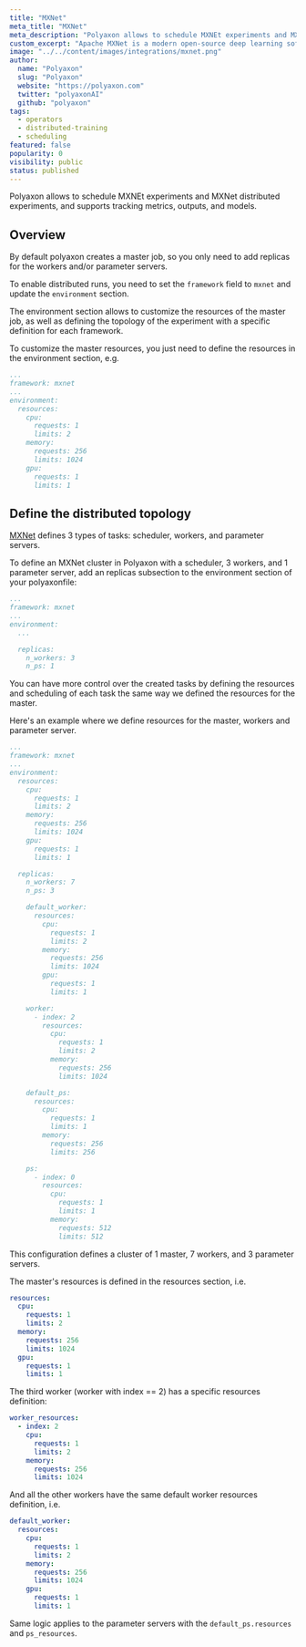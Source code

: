 ```yaml
---
title: "MXNet"
meta_title: "MXNet"
meta_description: "Polyaxon allows to schedule MXNEt experiments and MXNet distributed experiments, and supports tracking metrics, outputs, and models natively."
custom_excerpt: "Apache MXNet is a modern open-source deep learning software framework, used to train, and deploy deep neural networks."
image: "../../content/images/integrations/mxnet.png"
author:
  name: "Polyaxon"
  slug: "Polyaxon"
  website: "https://polyaxon.com"
  twitter: "polyaxonAI"
  github: "polyaxon"
tags:
  - operators
  - distributed-training
  - scheduling
featured: false
popularity: 0
visibility: public
status: published
---
```


Polyaxon allows to schedule MXNEt experiments and MXNet distributed experiments, and supports tracking metrics, outputs, and models.

## Overview

By default polyaxon creates a master job, so you only need to add replicas for the workers and/or parameter servers.

To enable distributed runs, you need to set the `framework` field to `mxnet` and update the `environment` section.

The environment section allows to customize the resources of the master job, as well as defining the topology of the experiment with a specific definition for each framework.

To customize the master resources, you just need to define the resources in the environment section, e.g.

```yaml
...
framework: mxnet
...
environment:
  resources:
    cpu:
      requests: 1
      limits: 2
    memory:
      requests: 256
      limits: 1024
    gpu:
      requests: 1
      limits: 1
```

## Define the distributed topology

[MXNet](https://mxnet.incubator.apache.org/faq/multi_devices.html#distributed-training-with-multiple-machines) defines 3 types of tasks: scheduler, workers, and parameter servers.

To define an MXNet cluster in Polyaxon with a scheduler, 3 workers, and 1 parameter server,
add an replicas subsection to the environment section of your polyaxonfile:

```yaml
...
framework: mxnet
...
environment:
  ...

  replicas:
    n_workers: 3
    n_ps: 1
```

You can have more control over the created tasks by defining the resources and scheduling of each task
the same way we defined the resources for the master.

Here's an example where we define resources for the master, workers and parameter server.


```yaml
...
framework: mxnet
...
environment:
  resources:
    cpu:
      requests: 1
      limits: 2
    memory:
      requests: 256
      limits: 1024
    gpu:
      requests: 1
      limits: 1

  replicas:
    n_workers: 7
    n_ps: 3

    default_worker:
      resources:
        cpu:
          requests: 1
          limits: 2
        memory:
          requests: 256
          limits: 1024
        gpu:
          requests: 1
          limits: 1

    worker:
      - index: 2
        resources:
          cpu:
            requests: 1
            limits: 2
          memory:
            requests: 256
            limits: 1024

    default_ps:
      resources:
        cpu:
          requests: 1
          limits: 1
        memory:
          requests: 256
          limits: 256

    ps:
      - index: 0
        resources:
          cpu:
            requests: 1
            limits: 1
          memory:
            requests: 512
            limits: 512
```

This configuration defines a cluster of 1 master, 7 workers, and 3 parameter servers.

The master's resources is defined in the resources section, i.e.

```yaml
resources:
  cpu:
    requests: 1
    limits: 2
  memory:
    requests: 256
    limits: 1024
  gpu:
    requests: 1
    limits: 1
```

The third worker (worker with index == 2) has a specific resources definition:

```yaml
worker_resources:
  - index: 2
    cpu:
      requests: 1
      limits: 2
    memory:
      requests: 256
      limits: 1024
```
And all the other workers have the same default worker resources definition, i.e.

```yaml
default_worker:
  resources:
    cpu:
      requests: 1
      limits: 2
    memory:
      requests: 256
      limits: 1024
    gpu:
      requests: 1
      limits: 1
```

Same logic applies to the parameter servers with the `default_ps.resources` and `ps_resources`.
